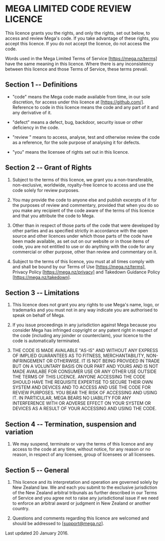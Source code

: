 MEGA LIMITED CODE REVIEW LICENCE
================================

This licence grants you the rights, and only the rights, set out
below, to access and review Mega's code. If you take advantage of
these rights, you accept this licence. If you do not accept the
licence, do not access the code.

Words used in the Mega Limited Terms of Service
[https://mega.nz/terms] have the same meaning in this licence. Where
there is any inconsistency between this licence and those Terms of
Service, these terms prevail.


Section 1 -- Definitions
------------------------

- "code" means the Mega code made available from time, in our sole
  discretion, for access under this licence at [https://github.com/].
  Reference to code in this licence means the code and any part of it
  and any derivative of it.

- "defect" means a defect, bug, backdoor, security issue or other
  deficiency in the code.

- "review " means to access, analyse, test and otherwise review the
  code as a reference, for the sole purpose of analysing it for
  defects.

- "you" means the licensee of rights set out in this licence.


Section 2 -- Grant of Rights
----------------------------

1. Subject to the terms of this licence, we grant you a
   non-transferable, non-exclusive, worldwide, royalty-free licence to
   access and use the code solely for review purposes.

2. You may provide the code to anyone else and publish excerpts of it
   for the purposes of review and commentary, provided that when you
   do so you make any recipient of the code aware of the terms of this
   licence and that you attribute the code to Mega.

3. Other than in respect of those parts of the code that were
   developed by other parties and as specified strictly in accordance
   with the open source and other licences under which those parts of
   the code have been made available, as set out on our website or in
   those items of code, you are not entitled to use or do anything
   with the code for any commercial or other purpose, other than
   review and commentary on it.

4. Subject to the terms of this licence, you must at all times comply
   with and shall be bound by our Terms of Use
   [https://mega.nz/terms], Privacy Policy [https://mega.nz/privacy]
   and Takedown Guidance Policy [https://mega.nz/takedown].


Section 3 -- Limitations
------------------------

1. This licence does not grant you any rights to use Mega's name,
   logo, or trademarks and you must not in any way indicate you are
   authorised to speak on behalf of Mega.

2. If you issue proceedings in any jurisdiction against Mega because
   you consider Mega has infringed copyright or any patent right in
   respect of the code (including any joinder or counterclaim), your
   licence to the code is automatically terminated.

3. THE CODE IS MADE AVAILABLE "AS-IS" AND WITHOUT ANY EXPRESS OF
   IMPLIED GUARANTEES AS TO FITNESS, MERCHANTABILITY, NON-INFRINGEMENT
   OR OTHERWISE. IT IS NOT BEING PROVIDED IN TRADE BUT ON A VOLUNTARY
   BASIS ON OUR PART AND YOURS AND IS NOT MADE AVAILABE FOR CONSUMER
   USE OR ANY OTHER USE OUTSIDE THE TERMS OF THIS LICENCE. ANYONE
   ACCESSING THE CODE SHOULD HAVE THE REQUISITE EXPERTISE TO SECURE
   THEIR OWN SYSTEM AND DEVICES AND TO ACCESS AND USE THE CODE FOR
   REVIEW PURPOSES. YOU BEAR THE RISK OF ACCESSING AND USING IT. IN
   PARTICULAR, MEGA BEARS NO LIABILITY FOR ANY INTERFERENCE WITH OR
   ADVERSE EFFECT ON YOUR SYSTEM OR DEVICES AS A RESULT OF YOUR
   ACCESSING AND USING THE CODE.


Section 4 -- Termination, suspension and variation
--------------------------------------------------

1. We may suspend, terminate or vary the terms of this licence and any
   access to the code at any time, without notice, for any reason or
   no reason, in respect of any licensee, group of licensees or all
   licensees.


Section 5 -- General
--------------------

1. This licence and its interpretation and operation are governed
   solely by New Zealand law. We and each you submit to the exclusive
   jurisdiction of the New Zealand arbitral tribunals as further
   described in our Terms of Service and you agree not to raise any
   jurisdictional issue if we need to enforce an arbitral award or
   judgment in New Zealand or another country.

2. Questions and comments regarding this licence are welcomed and
   should be addressed to [support@mega.nz].


Last updated 20 January 2016.
